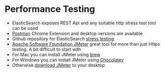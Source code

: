 # Performance Testing #

* ElasticSearch exposes REST Api and any suitable http stress test tool can be used
* <a href="https://www.getpostman.com/" target="_blank">Postman</a> Chrome Extension and desktop versions are available 
* Github repository for ElasticSearch <a href="https://github.com/logzio/elasticsearch-stress-test" target="_bank">stress testing</a>
* <a href="http://jmeter.apache.org/" target="_blank">Apache Software Foundation JMeter</a> great tool for more than just Https testing. A bit difficult to start with
* For Mac you can install JMeter using <a href="http://brew.sh/" target="_blank">brew</a>
* For Windows you can install JMeter using <a href="https://chocolatey.org/packages?q=jmeter" target="_blank">Chocolatey</a>
* Otherwise <a href="http://jmeter.apache.org/download_jmeter.cgi" target="_blank">download JMeter</a> to your desktop
